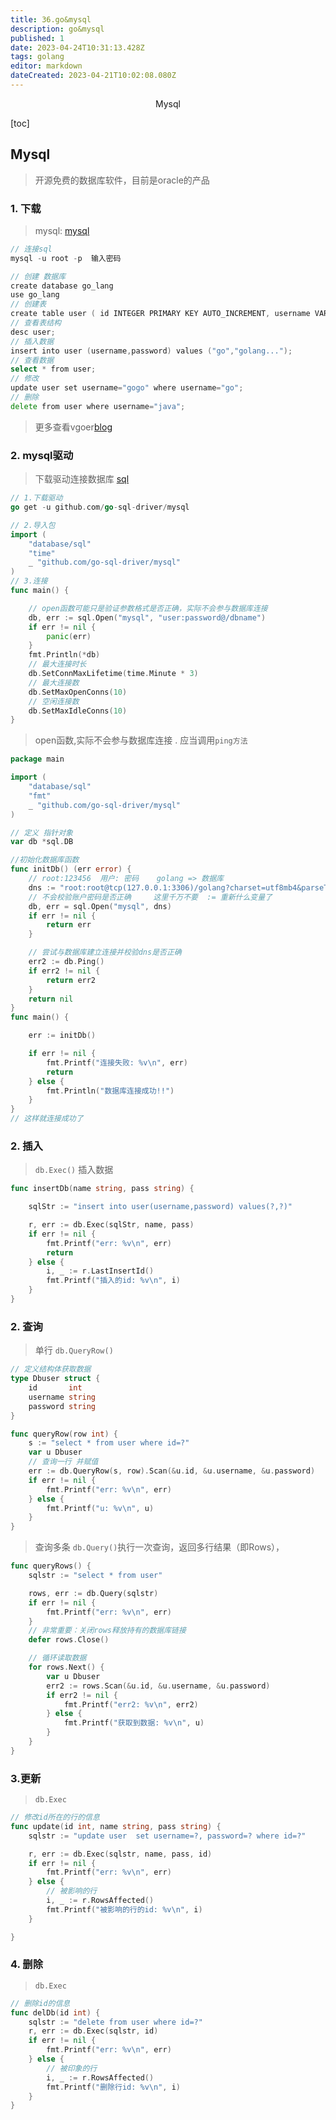 ```yaml
---
title: 36.go&mysql
description: go&mysql
published: 1
date: 2023-04-24T10:31:13.428Z
tags: golang
editor: markdown
dateCreated: 2023-04-21T10:02:08.080Z
---
```


<center>Mysql</center>





[toc]



## Mysql

> 开源免费的数据库软件，目前是oracle的产品



### 1. 下载

> mysql: [mysql](https://dev.mysql.com/downloads/mysql/)

```go
// 连接sql
mysql -u root -p  输入密码

// 创建 数据库
create database go_lang
use go_lang 
// 创建表
create table user ( id INTEGER PRIMARY KEY AUTO_INCREMENT, username VARCHAR(20), password VARCHAR(20));
// 查看表结构
desc user;
// 插入数据
insert into user (username,password) values ("go","golang...");
// 查看数据
select * from user;
// 修改
update user set username="gogo" where username="go";
// 删除
delete from user where username="java";
```

> 更多查看vgoer[blog](https://vgoer.github.io/zh/notes/end/data/mysql/03.sql/#_2-where)



### 2. mysql驱动

> 下载驱动连接数据库 [sql](https://pkg.go.dev/github.com/go-sql-driver/mysql)

```go
// 1.下载驱动
go get -u github.com/go-sql-driver/mysql

// 2.导入包
import (
	"database/sql"
	"time"
	_ "github.com/go-sql-driver/mysql"
)
// 3.连接
func main() {

	// open函数可能只是验证参数格式是否正确，实际不会参与数据库连接
	db, err := sql.Open("mysql", "user:password@/dbname")
	if err != nil {
		panic(err)
	}
	fmt.Println(*db)
	// 最大连接时长
	db.SetConnMaxLifetime(time.Minute * 3)
	// 最大连接数
	db.SetMaxOpenConns(10)
	// 空闲连接数
	db.SetMaxIdleConns(10)
}
```

>  open函数,实际不会参与数据库连接 . 应当调用`ping方法`

```go
package main

import (
	"database/sql"
	"fmt"
	_ "github.com/go-sql-driver/mysql"
)

// 定义 指针对象
var db *sql.DB

//初始化数据库函数
func initDb() (err error) {
	// root:123456  用户: 密码    golang => 数据库   
    dns := "root:root@tcp(127.0.0.1:3306)/golang?charset=utf8mb4&parseTime=True"
	// 不会校验账户密码是否正确     这里千万不要  := 重新什么变量了
	db, err = sql.Open("mysql", dns)
	if err != nil {
		return err
	}

	// 尝试与数据库建立连接并校验dns是否正确
	err2 := db.Ping()
	if err2 != nil {
		return err2
	}
	return nil
}
func main() {

	err := initDb()

	if err != nil {
		fmt.Printf("连接失败: %v\n", err)
		return
	} else {
		fmt.Println("数据库连接成功!!")
	}
}
// 这样就连接成功了
```



### 2. 插入

> `db.Exec()` 插入数据

```go
func insertDb(name string, pass string) {

	sqlStr := "insert into user(username,password) values(?,?)"

	r, err := db.Exec(sqlStr, name, pass)
	if err != nil {
		fmt.Printf("err: %v\n", err)
		return
	} else {
		i, _ := r.LastInsertId()
		fmt.Printf("插入的id: %v\n", i)
	}
}
```



### 2. 查询

> 单行 `db.QueryRow()`

```go
// 定义结构体获取数据
type Dbuser struct {
	id       int
	username string
	password string
}

func queryRow(row int) {
	s := "select * from user where id=?"
	var u Dbuser
	// 查询一行 并赋值
	err := db.QueryRow(s, row).Scan(&u.id, &u.username, &u.password)
	if err != nil {
		fmt.Printf("err: %v\n", err)
	} else {
		fmt.Printf("u: %v\n", u)
	}
}
```

> 查询多条 `db.Query()`执行一次查询，返回多行结果（即Rows），

```go
func queryRows() {
	sqlstr := "select * from user"

	rows, err := db.Query(sqlstr)
	if err != nil {
		fmt.Printf("err: %v\n", err)
	}
	// 非常重要：关闭rows释放持有的数据库链接
	defer rows.Close()

	// 循环读取数据
	for rows.Next() {
		var u Dbuser
		err2 := rows.Scan(&u.id, &u.username, &u.password)
		if err2 != nil {
			fmt.Printf("err2: %v\n", err2)
		} else {
			fmt.Printf("获取到数据: %v\n", u)
		}
	}
}
```



### 3.更新

> `db.Exec`

```go
// 修改id所在的行的信息
func update(id int, name string, pass string) {
	sqlstr := "update user 	set username=?, password=? where id=?"

	r, err := db.Exec(sqlstr, name, pass, id)
	if err != nil {
		fmt.Printf("err: %v\n", err)
	} else {
		// 被影响的行
		i, _ := r.RowsAffected()
		fmt.Printf("被影响的行的id: %v\n", i)
	}

}
```



### 4. 删除

> `db.Exec`

```go
// 删除id的信息
func delDb(id int) {
	sqlstr := "delete from user where id=?"
	r, err := db.Exec(sqlstr, id)
	if err != nil {
		fmt.Printf("err: %v\n", err)
	} else {
		// 被印象的行
		i, _ := r.RowsAffected()
		fmt.Printf("删除行id: %v\n", i)
	}
}
```








